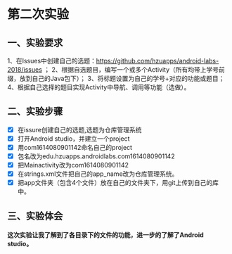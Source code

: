 #  第二次实验
## 一、实验要求
 1、在Issues中创建自己的选题：https://github.com/hzuapps/android-labs-2018/issues ；
 2、根据自选题目，编写一个或多个Activity（所有均带上学号前缀，放到自己的Java包下）；
 3、将标题设置为自己的学号+对应的功能或题目；
 4、根据自己选择的题目实现Activity中导航、调用等功能（选做）。
## 二、实验步骤
- [x] 在issure创建自己的选题,选题为仓库管理系统
- [x] 打开Android studio，并建立一个project
- [x] 用com1614080901142命名自己的project
- [x] 包名改为edu.hzuapps.androidlabs.com1614080901142
- [x] 把Mainactivity改为com1614080901142
- [x]  在strings.xml文件把自己的app_name改为仓库管理系统。
- [x] 把app文件夹（包含4个文件）放在自己的文件夹下，用git上传到自己的库中。
## 三、实验体会
####  这次实验让我了解到了各目录下的文件的功能，进一步的了解了Android studio。
